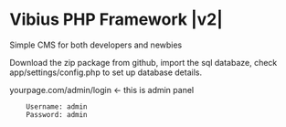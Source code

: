 Vibius PHP Framework |v2|
=======

Simple CMS for both developers and newbies

Download the zip package from github, import the sql databaze, check app/settings/config.php to set up database details.

yourpage.com/admin/login   <- this is admin panel
        
        Username: admin
        Password: admin
